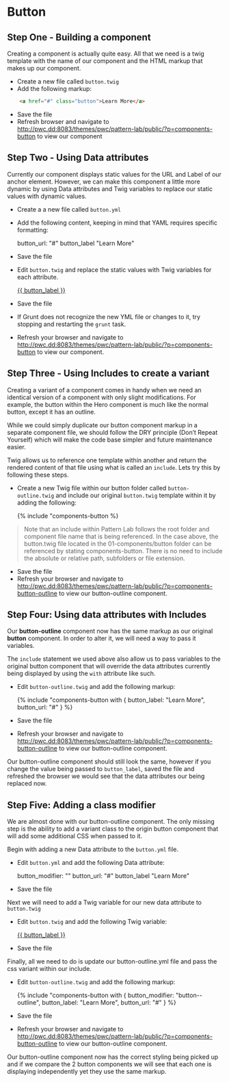 # Button

## Step One - Building a component

Creating a component is actually quite easy.  All that we need is a twig template with the name of our component and the HTML markup that makes up our component.


- Create a new file called `button.twig`
- Add the following markup:


```html
    <a href="#" class="button">Learn More</a>
```

- Save the file
- Refresh browser and navigate to http://pwc.dd:8083/themes/pwc/pattern-lab/public/?p=components-button to view our component
## Step Two - Using Data attributes

Currently our component displays static values for the URL and Label of our anchor element.  However, we can make this component a little more dynamic by using Data attributes and Twig variables to replace our static values with dynamic values.


- Create a a new file called `button.yml`
- Add the following content, keeping in mind that YAML requires specific formatting:


    button_url: "#"
    button_label "Learn More"


- Save the file
- Edit `button.twig` and replace the static values with Twig variables for each attribute.


    <a href="{{ button_url }}" class="button">{{ button_label }}</a>


- Save the file
- If Grunt does not recognize the new YML file or changes to it, try stopping and restarting the `grunt` task.
- Refresh your browser and navigate to http://pwc.dd:8083/themes/pwc/pattern-lab/public/?p=components-button to view our component.


## Step Three - Using Includes to create a variant

Creating a variant of a component comes in handy when we need an identical version of a component with only slight modifications.  For example, the button within the Hero component is much like the normal button, except it has an outline.

While we could simply duplicate our button component markup in a separate component file,  we should follow the DRY principle (Don’t Repeat Yourself) which will make the code base simpler and future maintenance easier.

Twig allows us to reference one template within another and return the rendered content of that file using what is called an `include`.  Lets try this by following these steps.


- Create a new Twig file within our button folder called `button-outline.twig` and include our original `button.twig` template within it by adding the following:


    {% include "components-button %}


> Note that an include within Pattern Lab follows the root folder and component file name that is being referenced.  In the case above, the button.twig file located in the 01-components/button folder can be referenced by stating components-button.  There is no need to include the absolute or relative path, subfolders or file extension.


- Save the file
- Refresh your browser and navigate to http://pwc.dd:8083/themes/pwc/pattern-lab/public/?p=components-button-outline to view our button-outline component.


## Step Four: Using data attributes with Includes

Our **button-outline** component now has the same markup as our original **button** component.  In order to alter it, we will need a way to pass it variables.

The `include` statement we used above also allow us to pass variables to the original button component that will override the data attributes currently being displayed by using the `with` attribute like such.


- Edit `button-outline.twig` and add the following markup:


    {% include "components-button
      with {
        button_label: "Learn More",
        button_url: "#"
      }
    %}


- Save the file
- Refresh your browser and navigate to http://pwc.dd:8083/themes/pwc/pattern-lab/public/?p=components-button-outline to view our button-outline component.

Our button-outline component should still look the same, however if you change the value being passed to `button_label`, saved the file and refreshed the browser we would see that the data attributes our being replaced now.


## Step Five: Adding a class modifier

We are almost done with our button-outline component.  The only missing step is the ability to add a variant class to the origin button component that will add some additional CSS when passed to it.

Begin with adding a new Data attribute to the `button.yml` file.


- Edit `button.yml` and add the following Data attribute:


    button_modifier: ""
    button_url: "#"
    button_label "Learn More"


- Save the file

Next we will need to add a Twig variable for our new data attribute to `button.twig`


- Edit `button.twig` and add the following Twig variable:


    <a href="{{ button_url }}" class="button {{ button_modifier }}">{{ button_label }}</a>


- Save the file

Finally, all we need to do is update our button-outline.yml file and pass the css variant within our include.


- Edit `button-outline.twig` and add the following markup:


    {% include "components-button
      with {
        button_modifier: "button--outline",
        button_label: "Learn More",
        button_url: "#"
      }
    %}


- Save the file
- Refresh your browser and navigate to http://pwc.dd:8083/themes/pwc/pattern-lab/public/?p=components-button-outline to view our button-outline component.

Our button-outline component now has the correct styling being picked up and if we compare the 2 button components we will see that each one is displaying independently yet they use the same markup.
